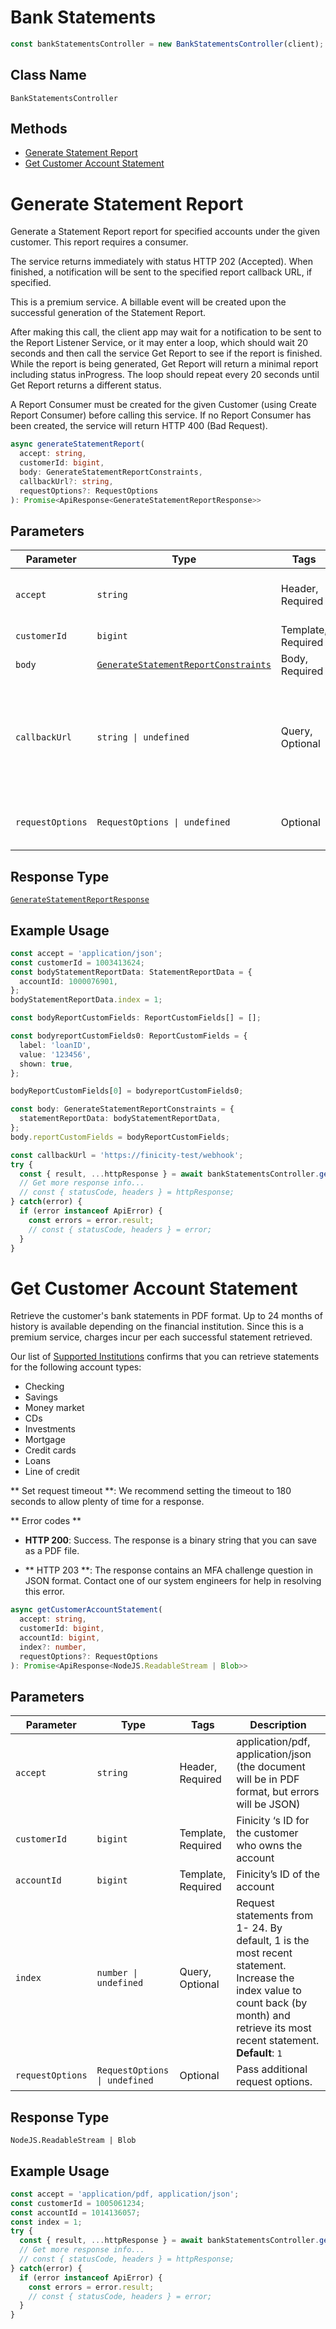 # Bank Statements

```ts
const bankStatementsController = new BankStatementsController(client);
```

## Class Name

`BankStatementsController`

## Methods

* [Generate Statement Report](../../doc/controllers/bank-statements.md#generate-statement-report)
* [Get Customer Account Statement](../../doc/controllers/bank-statements.md#get-customer-account-statement)


# Generate Statement Report

Generate a Statement Report report for specified accounts under the given customer. This report requires a consumer.

The service returns immediately with status HTTP 202 (Accepted). When finished, a notification will be sent to the specified report callback URL, if specified.

This is a premium service. A billable event will be created upon the successful generation of the Statement Report.

After making this call, the client app may wait for a notification to be sent to the Report Listener Service, or it may enter a loop, which should wait 20 seconds and then call the service Get Report to see if the report is finished. While the report is being generated, Get Report will return a minimal report including status inProgress. The loop should repeat every 20 seconds until Get Report returns a different status.

A Report Consumer must be created for the given Customer (using Create Report Consumer) before calling this service. If no Report Consumer has been created, the service will return HTTP 400 (Bad Request).

```ts
async generateStatementReport(
  accept: string,
  customerId: bigint,
  body: GenerateStatementReportConstraints,
  callbackUrl?: string,
  requestOptions?: RequestOptions
): Promise<ApiResponse<GenerateStatementReportResponse>>
```

## Parameters

| Parameter | Type | Tags | Description |
|  --- | --- | --- | --- |
| `accept` | `string` | Header, Required | Replace 'json' with 'xml' if preferred |
| `customerId` | `bigint` | Template, Required | ID of the customer |
| `body` | [`GenerateStatementReportConstraints`](../../doc/models/generate-statement-report-constraints.md) | Body, Required | - |
| `callbackUrl` | `string \| undefined` | Query, Optional | The Report Listener URL to receive notifications (optional, must be URL-encoded) |
| `requestOptions` | `RequestOptions \| undefined` | Optional | Pass additional request options. |

## Response Type

[`GenerateStatementReportResponse`](../../doc/models/generate-statement-report-response.md)

## Example Usage

```ts
const accept = 'application/json';
const customerId = 1003413624;
const bodyStatementReportData: StatementReportData = {
  accountId: 1000076901,
};
bodyStatementReportData.index = 1;

const bodyReportCustomFields: ReportCustomFields[] = [];

const bodyreportCustomFields0: ReportCustomFields = {
  label: 'loanID',
  value: '123456',
  shown: true,
};

bodyReportCustomFields[0] = bodyreportCustomFields0;

const body: GenerateStatementReportConstraints = {
  statementReportData: bodyStatementReportData,
};
body.reportCustomFields = bodyReportCustomFields;

const callbackUrl = 'https://finicity-test/webhook';
try {
  const { result, ...httpResponse } = await bankStatementsController.generateStatementReport(accept, customerId, body, callbackUrl);
  // Get more response info...
  // const { statusCode, headers } = httpResponse;
} catch(error) {
  if (error instanceof ApiError) {
    const errors = error.result;
    // const { statusCode, headers } = error;
  }
}
```


# Get Customer Account Statement

Retrieve the customer's bank statements in PDF format. Up to 24 months of history is available depending on the financial institution. Since this is a premium service, charges incur per each successful statement retrieved.

Our list of [Supported Institutions](https://docs.finicity.com/institutions/) confirms that you can retrieve statements for the following account types:

* Checking
* Savings
* Money market
* CDs
* Investments
* Mortgage
* Credit cards
* Loans
* Line of credit

** Set request timeout **:  We recommend setting the timeout to 180 seconds to allow plenty of time for a response.

** Error codes **

* **HTTP 200**: Success. The response is a binary string that you can save as a PDF file.

* ** HTTP 203 **: The response contains an MFA challenge question in JSON format.
  Contact one of our system engineers for help in resolving this error.

```ts
async getCustomerAccountStatement(
  accept: string,
  customerId: bigint,
  accountId: bigint,
  index?: number,
  requestOptions?: RequestOptions
): Promise<ApiResponse<NodeJS.ReadableStream | Blob>>
```

## Parameters

| Parameter | Type | Tags | Description |
|  --- | --- | --- | --- |
| `accept` | `string` | Header, Required | application/pdf, application/json (the document will be in PDF format, but errors will be JSON) |
| `customerId` | `bigint` | Template, Required | Finicity ‘s ID for the customer who owns the account |
| `accountId` | `bigint` | Template, Required | Finicity’s ID of the account |
| `index` | `number \| undefined` | Query, Optional | Request statements from 1- 24. By default, 1 is the most recent statement. Increase the index value to count back (by month) and retrieve its most recent statement.<br>**Default**: `1` |
| `requestOptions` | `RequestOptions \| undefined` | Optional | Pass additional request options. |

## Response Type

`NodeJS.ReadableStream | Blob`

## Example Usage

```ts
const accept = 'application/pdf, application/json';
const customerId = 1005061234;
const accountId = 1014136057;
const index = 1;
try {
  const { result, ...httpResponse } = await bankStatementsController.getCustomerAccountStatement(accept, customerId, accountId, index);
  // Get more response info...
  // const { statusCode, headers } = httpResponse;
} catch(error) {
  if (error instanceof ApiError) {
    const errors = error.result;
    // const { statusCode, headers } = error;
  }
}
```

